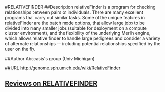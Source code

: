 #RELATIVEFINDER
##Description
relativeFinder is a program for checking relationships between pairs of individuals. There are many excellent programs that carry out similar tasks. Some of the unique features in relativeFinder are the batch mode options, that allow large jobs to be divided into many smaller jobs (suitable for deployment on a compute cluster environment), and the flexibility of the underlying Merlin engine, which allows relative finder to handle large pedigrees and consider a variety of alternate relationships -- including potential relationships specified by the user on the fly.

##Author
Abecasis's group (Univ Michigan)

##URL
http://genome.sph.umich.edu/wiki/RelativeFinder


## [Reviews on RELATIVEFINDER](https://github.com/gaow/genetic-analysis-software/issues/453)